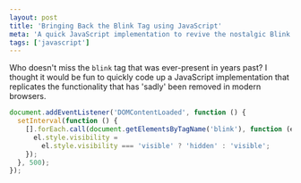 ```yaml
---
layout: post
title: 'Bringing Back the Blink Tag using JavaScript'
meta: 'A quick JavaScript implementation to revive the nostalgic Blink tag in modern browsers.'
tags: ['javascript']
---
```


Who doesn't miss the `blink` tag that was ever-present in years past?
I thought it would be fun to quickly code up a JavaScript implementation that replicates the functionality that has 'sadly' been removed in modern browsers.

<!--more-->

```js
document.addEventListener('DOMContentLoaded', function () {
  setInterval(function () {
    [].forEach.call(document.getElementsByTagName('blink'), function (el) {
      el.style.visibility =
        el.style.visibility === 'visible' ? 'hidden' : 'visible';
    });
  }, 500);
});
```
